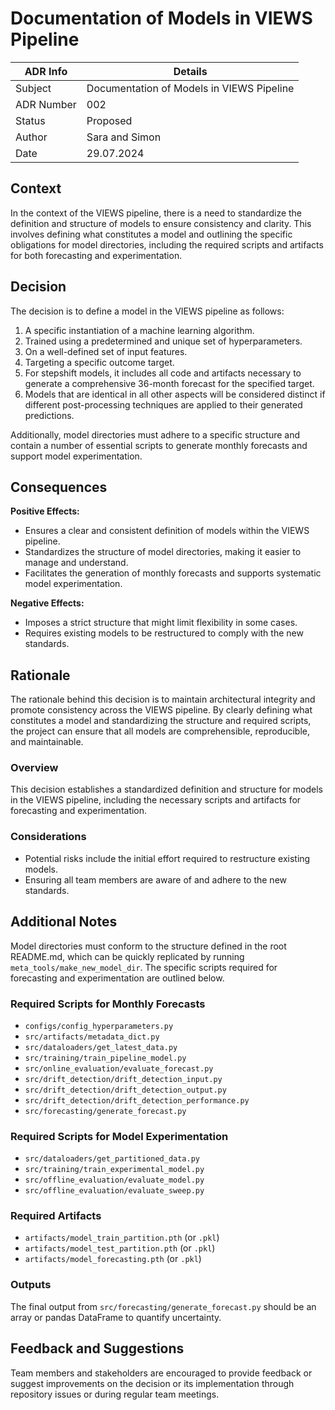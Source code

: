 
# Documentation of Models in VIEWS Pipeline

| ADR Info            | Details                                      |
|---------------------|----------------------------------------------|
| Subject             | Documentation of Models in VIEWS Pipeline    |
| ADR Number          | 002                                          |
| Status              | Proposed                                     |
| Author              | Sara and Simon                               |
| Date                | 29.07.2024                                   |

## Context
In the context of the VIEWS pipeline, there is a need to standardize the definition and structure of models to ensure consistency and clarity. This involves defining what constitutes a model and outlining the specific obligations for model directories, including the required scripts and artifacts for both forecasting and experimentation.

## Decision
The decision is to define a model in the VIEWS pipeline as follows:
1. A specific instantiation of a machine learning algorithm.
2. Trained using a predetermined and unique set of hyperparameters.
3. On a well-defined set of input features.
4. Targeting a specific outcome target.
5. For stepshift models, it includes all code and artifacts necessary to generate a comprehensive 36-month forecast for the specified target.
6. Models that are identical in all other aspects will be considered distinct if different post-processing techniques are applied to their generated predictions.

Additionally, model directories must adhere to a specific structure and contain a number of essential scripts to generate monthly forecasts and support model experimentation.

## Consequences
**Positive Effects:**
- Ensures a clear and consistent definition of models within the VIEWS pipeline.
- Standardizes the structure of model directories, making it easier to manage and understand.
- Facilitates the generation of monthly forecasts and supports systematic model experimentation.

**Negative Effects:**
- Imposes a strict structure that might limit flexibility in some cases.
- Requires existing models to be restructured to comply with the new standards.

## Rationale
The rationale behind this decision is to maintain architectural integrity and promote consistency across the VIEWS pipeline. By clearly defining what constitutes a model and standardizing the structure and required scripts, the project can ensure that all models are comprehensible, reproducible, and maintainable.

### Overview
This decision establishes a standardized definition and structure for models in the VIEWS pipeline, including the necessary scripts and artifacts for forecasting and experimentation.

### Considerations
- Potential risks include the initial effort required to restructure existing models.
- Ensuring all team members are aware of and adhere to the new standards.

## Additional Notes
Model directories must conform to the structure defined in the root README.md, which can be quickly replicated by running `meta_tools/make_new_model_dir`. The specific scripts required for forecasting and experimentation are outlined below.

### Required Scripts for Monthly Forecasts
- `configs/config_hyperparameters.py`
- `src/artifacts/metadata_dict.py`
- `src/dataloaders/get_latest_data.py`
- `src/training/train_pipeline_model.py`
- `src/online_evaluation/evaluate_forecast.py`
- `src/drift_detection/drift_detection_input.py`
- `src/drift_detection/drift_detection_output.py`
- `src/drift_detection/drift_detection_performance.py`
- `src/forecasting/generate_forecast.py`

### Required Scripts for Model Experimentation
- `src/dataloaders/get_partitioned_data.py`
- `src/training/train_experimental_model.py`
- `src/offline_evaluation/evaluate_model.py`
- `src/offline_evaluation/evaluate_sweep.py`

### Required Artifacts
- `artifacts/model_train_partition.pth` (or `.pkl`)
- `artifacts/model_test_partition.pth` (or `.pkl`)
- `artifacts/model_forecasting.pth` (or `.pkl`)

### Outputs
The final output from `src/forecasting/generate_forecast.py` should be an array or pandas DataFrame to quantify uncertainty.

## Feedback and Suggestions
Team members and stakeholders are encouraged to provide feedback or suggest improvements on the decision or its implementation through repository issues or during regular team meetings.
